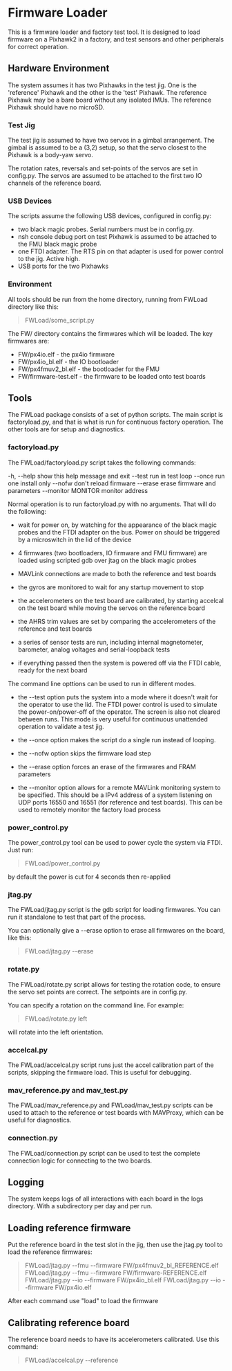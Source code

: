 # Firmware Loader

This is a firmware loader and factory test tool. It is designed to load firmware 
on a Pixhawk2 in a factory, and test sensors and other peripherals for correct operation.

## Hardware Environment

The system assumes it has two Pixhawks in the test jig. One is the
'reference' Pixhawk and the other is the 'test' Pixhawk. The reference
Pixhawk may be a bare board without any isolated IMUs. The reference
Pixhawk should have no microSD.

### Test Jig

The test jig is assumed to have two servos in a gimbal
arrangement. The gimbal is assumed to be a (3,2) setup, so that the
servo closest to the Pixhawk is a body-yaw servo.  

The rotation rates, reversals and set-points of the servos are set in
config.py. The servos are assumed to be attached to the first two
IO channels of the reference board.

### USB Devices

The scripts assume the following USB devices, configured in config.py:

 * two black magic probes. Serial numbers must be in config.py. 
 * nsh console debug port on test Pixhawk is assumed to be attached to
   the FMU black magic probe
 * one FTDI adapter. The RTS pin on that adapter is used for power
   control to the jig. Active high.
 * USB ports for the two Pixhawks

### Environment

All tools should be run from the home directory, running from FWLoad
directory like this:

> FWLoad/some_script.py

The FW/ directory contains the firmwares which will be loaded. The key
firmwares are:

* FW/px4io.elf - the px4io firmware
* FW/px4io_bl.elf - the IO bootloader
* FW/px4fmuv2_bl.elf - the bootloader for the FMU
* FW/firmware-test.elf - the firmware to be loaded onto test boards

## Tools

The FWLoad package consists of a set of python scripts. The main
script is factoryload.py, and that is what is run for continuous
factory operation. The other tools are for setup and diagnostics.

### factoryload.py

The FWLoad/factoryload.py script takes the following commands:

  -h, --help         show this help message and exit
  --test             run in test loop
  --once             run one install only
  --nofw             don't reload firmware
  --erase            erase firmware and parameters
  --monitor MONITOR  monitor address

Normal operation is to run factoryload.py with no arguments. That will
do the following:

 * wait for power on, by watching for the appearance of the black
   magic probes and the FTDI adapter on the bus. Power on should be
   triggered by a microswitch in the lid of the device

 * 4 firmwares (two bootloaders, IO firmware and FMU firmware) are
   loaded using scripted gdb over jtag on the black magic probes

 * MAVLink connections are made to both the reference and test boards

 * the gyros are monitored to wait for any startup movement to stop

 * the accelerometers on the test board are calibrated, by starting
   accelcal on the test board while moving the servos on the reference
   board

 * the AHRS trim values are set by comparing the accelerometers of the
   reference and test boards

 * a series of sensor tests are run, including internal magnetometer,
   barometer, analog voltages and serial-loopback tests

 * if everything passed then the system is powered off via the FTDI
   cable, ready for the next board

The command line opttions can be used to run in different modes.

 * the --test option puts the system into a mode where it doesn't wait
   for the operator to use the lid. The FTDI power control is used to
   simulate the power-on/power-off of the operator. The screen is also
   not cleared between runs. This mode is very useful for continuous
   unattended operation to validate a test jig.

 * the --once option makes the script do a single run instead of
   looping. 

 * the --nofw option skips the firmware load step

 * the --erase option forces an erase of the firmwares and FRAM
   parameters

 * the --monitor option allows for a remote MAVLink monitoring system
   to be specified. This should be a IPv4 address of a system
   listening on UDP ports 16550 and 16551 (for reference and test
   boards). This can be used to remotely monitor the factory load
   process

### power_control.py

The power_control.py tool can be used to power cycle the system via
FTDI. Just run:

> FWLoad/power_control.py

by default the power is cut for 4 seconds then re-applied

### jtag.py

The FWLoad/jtag.py script is the gdb script for loading firmwares. You
can run it standalone to test that part of the process.

You can optionally give a --erase option to erase all firmwares on the
board, like this:

> FWLoad/jtag.py --erase

### rotate.py

The FWLoad/rotate.py script allows for testing the rotation code, to
ensure the servo set points are correct. The setpoints are in
config.py.

You can specify a rotation on the command line. For example:

> FWLoad/rotate.py left

will rotate into the left orientation.

### accelcal.py

The FWLoad/accelcal.py script runs just the accel calibration part of
the scripts, skipping the firmware load. This is useful for debugging.

### mav_reference.py and mav_test.py

The FWLoad/mav_reference.py and FWLoad/mav_test.py scripts can be used
to attach to the reference or test boards with MAVProxy, which can be
useful for diagnostics.

### connection.py

The FWLoad/connection.py script can be used to test the complete
connection logic for connecting to the two boards.

## Logging

The system keeps logs of all interactions with each board in the logs
directory. With a subdirectory per day and per run.

## Loading reference firmware

Put the reference board in the test slot in the jig, then use the
jtag.py tool to load the reference firmwares:

> FWLoad/jtag.py --fmu --firmware FW/px4fmuv2_bl_REFERENCE.elf
> FWLoad/jtag.py --fmu --firmware FW/firmware-REFERENCE.elf
> FWLoad/jtag.py --io --firmware FW/px4io_bl.elf
> FWLoad/jtag.py --io --firmware FW/px4io.elf

After each command use "load" to load the firmware

## Calibrating reference board

The reference board needs to have its accelerometers calibrated. Use
this command:

> FWLoad/accelcal.py --reference
